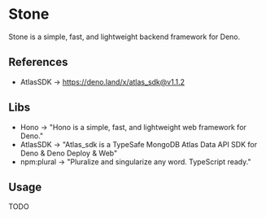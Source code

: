 # Stone

Stone is a simple, fast, and lightweight backend framework for Deno.

## References

- AtlasSDK -> https://deno.land/x/atlas_sdk@v1.1.2

## Libs

- Hono -> "Hono is a simple, fast, and lightweight web framework for Deno."
- AtlasSDK -> "Atlas_sdk is a TypeSafe MongoDB Atlas Data API SDK for Deno & Deno Deploy & Web"
- npm:plural -> "Pluralize and singularize any word. TypeScript ready."

## Usage

TODO